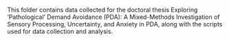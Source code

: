 This folder contains data collected for the doctoral thesis Exploring ‘Pathological’ Demand Avoidance (PDA): A Mixed-Methods Investigation of Sensory Processing, Uncertainty, and Anxiety in PDA, along with the scripts used for data collection and analysis.
